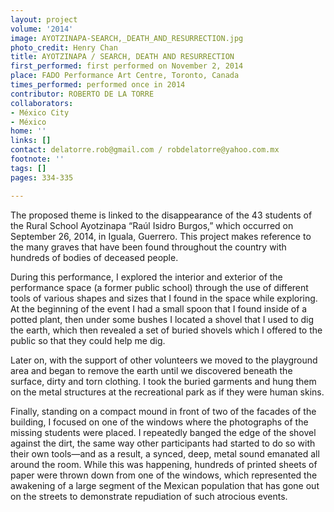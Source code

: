 ```yaml
---
layout: project
volume: '2014'
image: AYOTZINAPA-SEARCH,_DEATH_AND_RESURRECTION.jpg
photo_credit: Henry Chan
title: AYOTZINAPA / SEARCH, DEATH AND RESURRECTION
first_performed: first performed on November 2, 2014
place: FADO Performance Art Centre, Toronto, Canada
times_performed: performed once in 2014
contributor: ROBERTO DE LA TORRE
collaborators:
- México City
- México
home: ''
links: []
contact: delatorre.rob@gmail.com / robdelatorre@yahoo.com.mx
footnote: ''
tags: []
pages: 334-335

---
```


The proposed theme is linked to the disappearance of the 43 students of the Rural School Ayotzinapa “Raúl Isidro Burgos,” which occurred on September 26, 2014, in Iguala, Guerrero. This project makes reference to the many graves that have been found throughout the country with hundreds of bodies of deceased people.

During this performance, I explored the interior and exterior of the performance space (a former public school) through the use of different tools of various shapes and sizes that I found in the space while exploring. At the beginning of the event I had a small spoon that I found inside of a potted plant, then under some bushes I located a shovel that I used to dig the earth, which then revealed a set of buried shovels which I offered to the public so that they could help me dig.

Later on, with the support of other volunteers we moved to the playground area and began to remove the earth until we discovered beneath the surface, dirty and torn clothing. I took the buried garments and hung them on the metal structures at the recreational park as if they were human skins.

Finally, standing on a compact mound in front of two of the facades of the building, I focused on one of the windows where the photographs of the missing students were placed. I repeatedly banged the edge of the shovel against the dirt, the same way other participants had started to do so with their own tools—and as a result, a synced, deep, metal sound emanated all around the room. While this was happening, hundreds of printed sheets of paper were thrown down from one of the windows, which represented the awakening of a large segment of the Mexican population that has gone out on the streets to demonstrate repudiation of such atrocious events.
